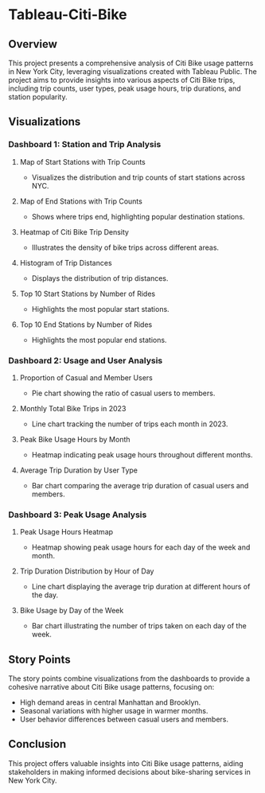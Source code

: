 # Tableau-Citi-Bike

## Overview

This project presents a comprehensive analysis of Citi Bike usage patterns in New York City, leveraging visualizations created with Tableau Public. The project aims to provide insights into various aspects of Citi Bike trips, including trip counts, user types, peak usage hours, trip durations, and station popularity.

## Visualizations

### Dashboard 1: Station and Trip Analysis

1. Map of Start Stations with Trip Counts

   - Visualizes the distribution and trip counts of start stations across NYC.

2. Map of End Stations with Trip Counts

   - Shows where trips end, highlighting popular destination stations.

3. Heatmap of Citi Bike Trip Density

   - Illustrates the density of bike trips across different areas.

4. Histogram of Trip Distances

   - Displays the distribution of trip distances.

5. Top 10 Start Stations by Number of Rides

   - Highlights the most popular start stations.

6. Top 10 End Stations by Number of Rides

   - Highlights the most popular end stations.

### Dashboard 2: Usage and User Analysis

1. Proportion of Casual and Member Users

   - Pie chart showing the ratio of casual users to members.

2. Monthly Total Bike Trips in 2023

   - Line chart tracking the number of trips each month in 2023.

3. Peak Bike Usage Hours by Month

   - Heatmap indicating peak usage hours throughout different months.

4. Average Trip Duration by User Type

   - Bar chart comparing the average trip duration of casual users and members.

### Dashboard 3: Peak Usage Analysis

1. Peak Usage Hours Heatmap

   - Heatmap showing peak usage hours for each day of the week and month.

2. Trip Duration Distribution by Hour of Day

   - Line chart displaying the average trip duration at different hours of the day.

3. Bike Usage by Day of the Week

   - Bar chart illustrating the number of trips taken on each day of the week.

## Story Points

The story points combine visualizations from the dashboards to provide a cohesive narrative about Citi Bike usage patterns, focusing on:

 - High demand areas in central Manhattan and Brooklyn.
 - Seasonal variations with higher usage in warmer months.
 - User behavior differences between casual users and members.

## Conclusion
This project offers valuable insights into Citi Bike usage patterns, aiding stakeholders in making informed decisions about bike-sharing services in New York City.
